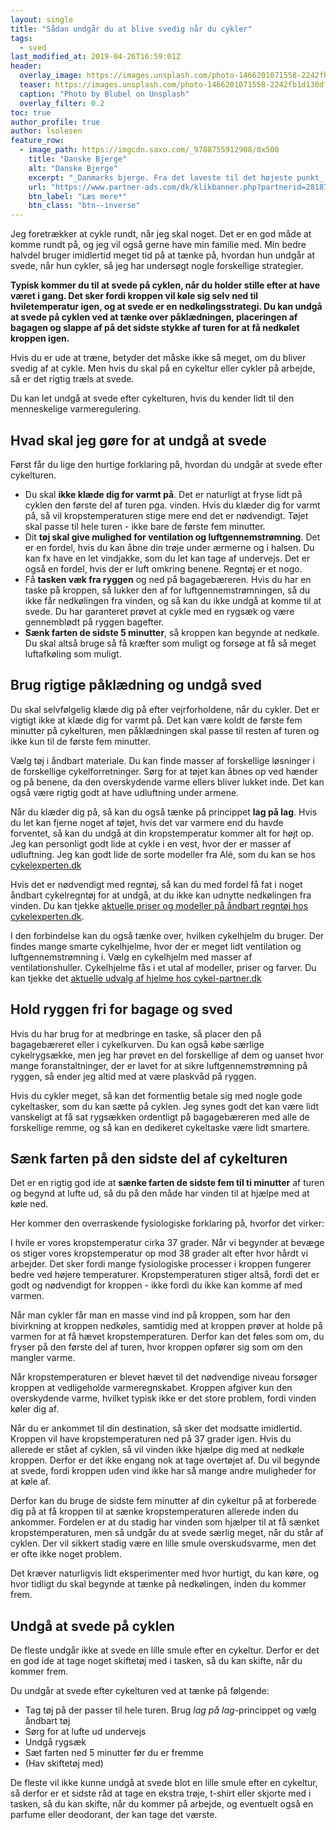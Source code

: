 ```yaml
---
layout: single
title: "Sådan undgår du at blive svedig når du cykler"
tags:
  - sved
last_modified_at: 2019-04-26T16:59:01Z
header:
  overlay_image: https://images.unsplash.com/photo-1466201071558-2242fb1d130d?ixlib=rb-1.2.1&ixid=eyJhcHBfaWQiOjEyMDd9&auto=format&fit=crop&w=1650&q=80
  teaser: https://images.unsplash.com/photo-1466201071558-2242fb1d130d?ixlib=rb-1.2.1&ixid=eyJhcHBfaWQiOjEyMDd9&auto=format&fit=crop&w=400&q=80  
  caption: "Photo by Blubel on Unsplash"
  overlay_filter: 0.2
toc: true
author_profile: true
author: lsolesen
feature_row:
  - image_path: https://imgcdn.saxo.com/_9788755912908/0x500
    title: "Danske Bjerge"
    alt: "Danske Bjerge"
    excerpt: "_Danmarks bjerge. Fra det laveste til det højeste punkt_ er en utrolig flot og oplysende bog med over 500 farverige fotos. Bogen giver en indsigt i landets 117 bjerge, fra Harehøj på 3 meter til Danmarks højeste punkt, Møllehøj. Hvert bjerg er beskrevet med historiske oplysninger, fakta og lokale anekdoter, som gør bogen hyggelig, underholdende oplysende at læse i."
    url: "https://www.partner-ads.com/dk/klikbanner.php?partnerid=28187&bannerid=43262&htmlurl=https://www.saxo.com/dk/danmarks-bjerge_roger-pihl_haeftet_9788755912908"
    btn_label: "Læs mere*"
    btn_class: "btn--inverse"
---
```


Jeg foretrækker at cykle rundt, når jeg skal noget. Det er en god måde at komme rundt på, og jeg vil også gerne have min familie med. Min bedre halvdel bruger imidlertid meget tid på at tænke på, hvordan hun undgår at svede, når hun cykler, så jeg har undersøgt nogle forskellige strategier.

**Typisk kommer du til at svede på cyklen, når du holder stille efter at have været i gang. Det sker fordi kroppen vil køle sig selv ned til hviletemperatur igen, og at svede er en nedkølingsstrategi. Du kan undgå at svede på cyklen ved at tænke over påklædningen, placeringen af bagagen og slappe af på det sidste stykke af turen for at få nedkølet kroppen igen.**

Hvis du er ude at træne, betyder det måske ikke så meget, om du bliver svedig af at cykle. Men hvis du skal på en cykeltur eller cykler på arbejde, så er det rigtig træls at svede. 

Du kan let undgå at svede efter cykelturen, hvis du kender lidt til den menneskelige varmeregulering.

## Hvad skal jeg gøre for at undgå at svede

Først får du lige den hurtige forklaring på, hvordan du undgår at svede efter cykelturen.

- Du skal **ikke klæde dig for varmt på**. Det er naturligt at fryse lidt på cyklen den første del af turen pga. vinden. Hvis du klæder dig for varmt på, så vil kropstemperaturen stige mere end det er nødvendigt. Tøjet skal passe til hele turen - ikke bare de første fem minutter.
- Dit **tøj skal give mulighed for ventilation og luftgennemstrømning**. Det er en fordel, hvis du kan åbne din trøje under ærmerne og i halsen. Du kan fx have en let vindjakke, som du let kan tage af undervejs. Det er også en fordel, hvis der er luft omkring benene. Regntøj er et nogo.
- Få **tasken væk fra ryggen** og ned på bagagebæreren. Hvis du har en taske på kroppen, så lukker den af for luftgennemstrømningen, så du ikke får nedkølingen fra vinden, og så kan du ikke undgå at komme til at svede. Du har garanteret prøvet at cykle med en rygsæk og være gennemblødt på ryggen bagefter.
- **Sænk farten de sidste 5 minutter**, så kroppen kan begynde at nedkøle. Du skal altså bruge så få kræfter som muligt og forsøge at få så meget luftafkøling som muligt.

## Brug rigtige påklædning og undgå sved

Du skal selvfølgelig klæde dig på efter vejrforholdene, når du cykler. Det er vigtigt ikke at  klæde dig for varmt på. Det kan være koldt de første fem minutter på cykelturen, men påklædningen skal passe til resten af turen og ikke kun til de første fem minutter.

Vælg tøj i åndbart materiale. Du kan finde masser af forskellige løsninger i de forskellige cykelforretninger. Sørg for at tøjet kan åbnes op ved hænder og på benene, da den overskydende varme ellers bliver lukket inde. Det kan også være rigtig godt at have udluftning under armene.

Når du klæder dig på, så kan du også tænke på princippet **lag på lag**. Hvis du let kan fjerne noget af tøjet, hvis det var varmere end du havde forventet, så kan du undgå at din kropstemperatur kommer alt for højt op. Jeg kan personligt godt lide at cykle i en vest, hvor der er masser af udluftning. Jeg kan godt lide de sorte modeller fra Alé, som du kan se hos [cykelexperten.dk](https://www.partner-ads.com/dk/klikbanner.php?partnerid=28187&bannerid=35898&htmlurl=https://cykelexperten.dk/regntoej-vind/?pa_cx-aarstid=sommer?source=partner-ads)

Hvis det er nødvendigt med regntøj, så kan du med fordel få fat i noget åndbart cykelregntøj for at undgå, at du ikke kan udnytte nedkølingen fra vinden. Du kan tjekke [aktuelle priser og modeller på åndbart regntøj hos cykelexperten.dk](https://www.partner-ads.com/dk/klikbanner.php?partnerid=28187&bannerid=35898&htmlurl=https://cykelexperten.dk/regntoej-vind/?source=partner-ads).

I den forbindelse kan du også tænke over, hvilken cykelhjelm du bruger. Der findes mange smarte cykelhjelme, hvor der er meget lidt ventilation og luftgennemstrømning i. Vælg en cykelhjelm med masser af ventilationshuller. Cykelhjelme fås i et utal af modeller, priser og farver. Du kan tjekke det [aktuelle udvalg af hjelme hos cykel-partner.dk](https://www.partner-ads.com/dk/klikbanner.php?partnerid=28187&bannerid=16446&htmlurl=https://www.cykelpartner.dk/cykelhjelme)

## Hold ryggen fri for bagage og sved

Hvis du har brug for at medbringe en taske, så placer den på bagagebæreret eller i cykelkurven. Du kan også købe særlige cykelrygsække, men jeg har prøvet en del forskellige af dem og uanset hvor mange foranstaltninger, der er lavet for at sikre luftgennemstrømning på ryggen, så ender jeg altid med at være plaskvåd på ryggen.

Hvis du cykler meget, så kan det formentlig betale sig med nogle gode cykeltasker, som du kan sætte på cyklen. Jeg synes godt det kan være lidt vanskeligt at få sat rygsækken ordentligt på bagagebæreren med alle de forskellige remme, og så kan en dedikeret cykeltaske være lidt smartere.

## Sænk farten på den sidste del af cykelturen

Det er en rigtig god ide at **sænke farten de sidste fem til ti minutter** af turen og begynd at lufte ud, så du på den måde har vinden til at hjælpe med at køle ned.

Her kommer den overraskende fysiologiske forklaring på, hvorfor det virker:

I hvile er vores kropstemperatur cirka 37 grader. Når vi begynder at bevæge os stiger vores kropstemperatur op mod 38 grader alt efter hvor hårdt vi arbejder. Det sker fordi mange fysiologiske processer i kroppen fungerer bedre ved højere temperaturer. Kropstemperaturen stiger altså, fordi det er godt og nødvendigt for kroppen - ikke fordi du ikke kan komme af med varmen.

Når man cykler får man en masse vind ind på kroppen, som har den bivirkning at kroppen nedkøles, samtidig med at kroppen prøver at holde på varmen for at få hævet kropstemperaturen. Derfor kan det føles som om, du fryser på den første del af turen, hvor kroppen opfører sig som om den mangler varme.

Når kropstemperaturen er blevet hævet til det nødvendige niveau forsøger kroppen at vedligeholde varmeregnskabet. Kroppen afgiver kun den overskydende varme, hvilket typisk ikke er det store problem, fordi vinden køler dig af.

Når du er ankommet til din destination, så sker det modsatte imidlertid. Kroppen vil have kropstemperaturen ned på 37 grader igen. Hvis du allerede er stået af cyklen, så vil vinden ikke hjælpe dig med at nedkøle kroppen. Derfor er det ikke engang nok at tage overtøjet af. Du vil begynde at svede, fordi kroppen uden vind ikke har så mange andre muligheder for at køle af.

Derfor kan du bruge de sidste fem minutter af din cykeltur på at forberede dig på at få kroppen til at sænke kropstemperaturen allerede inden du ankommer. Fordelen er at du stadig har vinden som hjælper til at få sænket kropstemperaturen, men så undgår du at svede særlig meget, når du står af cyklen. Der vil sikkert stadig være en lille smule overskudsvarme, men det er ofte ikke noget problem. 

Det kræver naturligvis lidt eksperimenter med hvor hurtigt, du kan køre, og hvor tidligt du skal begynde at tænke på nedkølingen, inden du kommer frem.

## Undgå at svede på cyklen

De fleste undgår ikke at svede en lille smule efter en cykeltur. Derfor er det en god ide at tage noget skiftetøj med i tasken, så du kan skifte, når du kommer frem. 
 
Du undgår at svede efter cykelturen ved at tænke på følgende:

- Tag tøj på der passer til hele turen. Brug _lag på lag_-princippet og vælg åndbart tøj
- Sørg for at lufte ud undervejs
- Undgå rygsæk
- Sæt farten ned 5 minutter før du er fremme
- (Hav skiftetøj med)

De fleste vil ikke kunne undgå at svede blot en lille smule efter en cykeltur, så derfor er et sidste råd at tage en ekstra trøje, t-shirt eller skjorte med i tasken, så du kan skifte, når du kommer på arbejde, og eventuelt også en parfume eller deodorant, der kan tage det værste.
